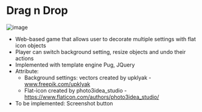 # Drag n Drop
![image](https://user-images.githubusercontent.com/54024391/124543793-1bcb7280-de50-11eb-9a5e-24fa1004178a.png)
* Web-based game that allows user to decorate multiple settings with flat icon objects
* Player can switch background setting, resize objects and undo their actions
* Implemented with template engine Pug, JQuery 
* Attribute: 
  * Background settings: vectors created by upklyak - www.freepik.com/upklyak
  * Flat-icon created by photo3idea_studio - https://www.flaticon.com/authors/photo3idea_studio/
* To be implemented: Screenshot button
